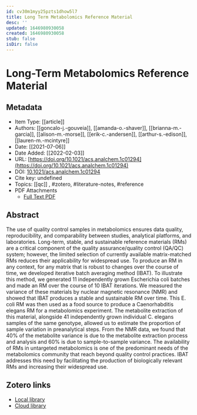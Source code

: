 ```yaml
---
id: cv30m1myy25pzts1dhow5l7
title: Long Term Metabolomics Reference Material
desc: ''
updated: 1646980930058
created: 1646980930058
stub: false
isDir: false
---
```

# Long-Term Metabolomics Reference Material

## Metadata

* Item Type: [[article]]
* Authors: [[goncalo-j.-gouveia]], [[amanda-o.-shaver]], [[brianna-m.-garcia]], [[alison-m.-morse]], [[erik-c.-andersen]], [[arthur-s.-edison]], [[lauren-m.-mcintyre]]
* Date: [[2021-07-06]]
* Date Added: [[2022-02-03]]
* URL: [https://doi.org/10.1021/acs.analchem.1c01294](https://doi.org/10.1021/acs.analchem.1c01294)
* DOI: [10.1021/acs.analchem.1c01294](https://doi.org/10.1021/acs.analchem.1c01294)
* Cite key: undefined
* Topics: [[qc]]
, #zotero, #literature-notes, #reference
* PDF Attachments
	- [Full Text PDF](zotero://open-pdf/library/items/INZH7Z9W)

## Abstract

The use of quality control samples in metabolomics ensures data quality, reproducibility, and comparability between studies, analytical platforms, and laboratories. Long-term, stable, and sustainable reference materials (RMs) are a critical component of the quality assurance/quality control (QA/QC) system; however, the limited selection of currently available matrix-matched RMs reduces their applicability for widespread use. To produce an RM in any context, for any matrix that is robust to changes over the course of time, we developed iterative batch averaging method (IBAT). To illustrate this method, we generated 11 independently grown Escherichia coli batches and made an RM over the course of 10 IBAT iterations. We measured the variance of these materials by nuclear magnetic resonance (NMR) and showed that IBAT produces a stable and sustainable RM over time. This E. coli RM was then used as a food source to produce a Caenorhabditis elegans RM for a metabolomics experiment. The metabolite extraction of this material, alongside 41 independently grown individual C. elegans samples of the same genotype, allowed us to estimate the proportion of sample variation in preanalytical steps. From the NMR data, we found that 40% of the metabolite variance is due to the metabolite extraction process and analysis and 60% is due to sample-to-sample variance. The availability of RMs in untargeted metabolomics is one of the predominant needs of the metabolomics community that reach beyond quality control practices. IBAT addresses this need by facilitating the production of biologically relevant RMs and increasing their widespread use.


##  Zotero links
* [Local library](zotero://select/items/3_NFVID4X4)
* [Cloud library](http://zotero.org/groups/4613367/items/NFVID4X4)

